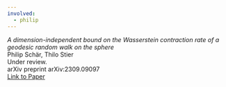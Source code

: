 ```yaml
---
involved:
  - philip
---
```


*A dimension-independent bound on the Wasserstein contraction rate of a geodesic random walk on the sphere*  
Philip Schär, Thilo Stier  
Under review.  
arXiv preprint arXiv:2309.09097  
[Link to Paper](https://arxiv.org/abs/2309.09097)  
